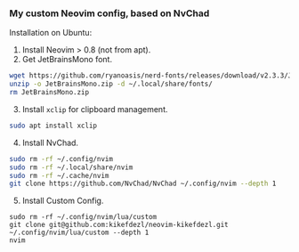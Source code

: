 ### My custom Neovim config, based on NvChad

Installation on Ubuntu:
1. Install Neovim > 0.8 (not from apt).
2. Get JetBrainsMono font.
```bash
wget https://github.com/ryanoasis/nerd-fonts/releases/download/v2.3.3/JetBrainsMono.zip
unzip -o JetBrainsMono.zip -d ~/.local/share/fonts/
rm JetBrainsMono.zip
```
3. Install `xclip` for clipboard management.
```bash
sudo apt install xclip
```
4. Install NvChad. 
```bash
sudo rm -rf ~/.config/nvim
sudo rm -rf ~/.local/share/nvim
sudo rm -rf ~/.cache/nvim
git clone https://github.com/NvChad/NvChad ~/.config/nvim --depth 1 
```
5. Install Custom Config.
```
sudo rm -rf ~/.config/nvim/lua/custom
git clone git@github.com:kikefdezl/neovim-kikefdezl.git ~/.config/nvim/lua/custom --depth 1
nvim
```
